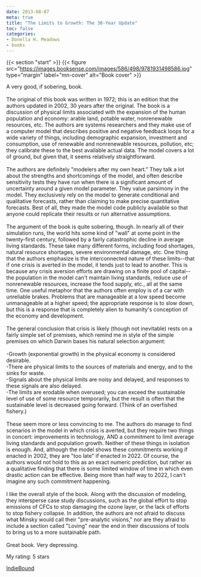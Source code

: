```yaml
---
date: 2013-08-07
meta: true
title: "The Limits to Growth: The 30-Year Update"
toc: false
categories:
- Donella H. Meadows
- books
---
```


{{< section "start" >}}
{{< figure src="https://images.booksense.com/images/586/498/9781931498586.jpg" type="margin" label="mn-cover" alt="Book cover" >}}

A very good, if sobering, book.<br /><br />The original of this book was written in 1972; this is an edition that the authors updated in 2002, 30 years after the original. The book is a discussion of physical limits associated with the expansion of the human population and economy: arable land, potable water, nonrenewable resources, etc. The authors are systems researchers and they make use of a computer model that describes positive and negative feedback loops for a wide variety of things, including demographic expansion, investment and consumption, use of renewable and nonrenewable resources, pollution, etc; they calibrate these to the best available actual data. The model covers a lot of ground, but given that, it seems relatively straightforward.<br /><br />The authors are definitely "modelers after my own heart." They talk a lot about the strengths and shortcomings of the model, and often describe sensitivity tests they have run when there is a significant amount of uncertainty around a given model parameter. They value parsimony in the model. They exclusively rely on the model to generate conditional and qualitative forecasts, rather than claiming to make precise quantitative forecasts. Best of all, they made the model code publicly available so that anyone could replicate their results or run alternative assumptions.<br /><br />The argument of the book is quite sobering, though. In nearly all of their simulation runs, the world hits some kind of "wall" at some point in the twenty-first century, followed by a fairly catastrophic decline in average living standards. These take many different forms, including food shortages, natural resource shortages, severe environmental damage, etc. One thing that the authors emphasize is the interconnected nature of these limits--that if one crisis is averted in the model, it tends just to lead to another. This is because any crisis aversion efforts are drawing on a finite pool of capital--the population in the model can't maintain living standards, reduce use of nonrenewable resources, increase the food supply, etc., all at the same time. One useful metaphor that the authors often employ is of a car with unreliable brakes. Problems that are manageable at a low speed become unmanageable at a higher speed; the appropriate response is to slow down, but this is a response that is completely alien to humanity's conception of the economy and development.<br /><br />The general conclusion that crisis is likely (though not inevitable) rests on a fairly simple set of premises, which remind me in style of the simple premises on which Darwin bases his natural selection argument:<br /><br />-Growth (exponential growth) in the physical economy is considered desirable.<br />-There are physical limits to the sources of materials and energy, and to the sinks for waste.<br />-Signals about the physical limits are noisy and delayed, and responses to these signals are also delayed.<br />-The limits are erodable when overused; you can exceed the sustainable level of use of some resource temporarily, but the result is often that the sustainable level is decreased going forward. (Think of an overfished fishery.)<br /><br />These seem more or less convincing to me. The authors do manage to find scenarios in the model in which crisis is averted, but they require two things in concert: improvements in technology, AND a commitment to limit average living standards and population growth. Neither of these things in isolation is enough. And, although the model shows these commitments working if enacted in 2002, they are "too late" if enacted in 2022. Of course, the authors would not hold to this as an exact numeric prediction, but rather as a qualitative finding that there is some limited window of time in which even drastic action can be effective. Being more than half way to 2022, I can't imagine any such commitment happening.<br /><br />I like the overall style of the book. Along with the discussion of modeling, they intersperse case study discussions, such as the global effort to stop emissions of CFCs to stop damaging the ozone layer, or the lack of efforts to stop fishery collapse. In addition, the authors are not afraid to discuss what Minsky would call their "pre-analytic visions," nor are they afraid to include a section called "Loving" near the end in their discussions of tools to bring us to a more sustainable path.<br /><br />Great book. Very depressing.

My rating: 5 stars  

[IndieBound](https://www.indiebound.org/book/9781931498586)
